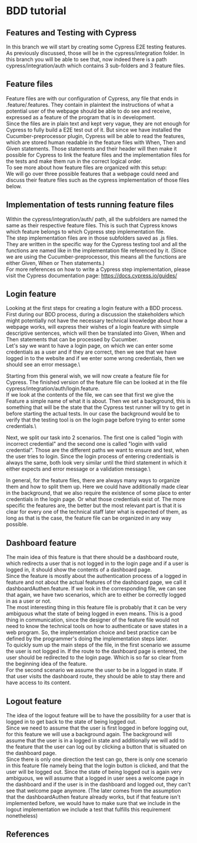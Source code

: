 # BDD tutorial
## Features and Testing with Cypress
In this branch we will start by creating some Cypress E2E testing features.\
As previously discussed, those will be in the cypress/integration folder. In this branch you will be able to see that, now indeed there is a path cypress/integration/auth which contains 3 sub-folders and 3 feature files.

## Feature files
Feature files are with our configuration of Cypress, any file that ends in .feature/.features. They contain in plaintext the instructions of what a potential user of the webpage should be able to do see and receive, expressed as a feature of the program that is in development.\
Since the files are in plain text and kept very vague, they are not enough for Cypress to fully build a E2E test out of it. But since we have installed the Cucumber-preprocessor plugin, Cypress will be able to read the features, which are stored human readable in the feature files with When, Then and Given statements. Those statements and their header will then make it possible for Cypress to link the feature files and the implementation files for the tests and make them run in the correct logical order.\
To see more about how feature files are organized with this setup:  \
We will go over three possible features that a webpage could need and discuss their feature files such as the cypress implementation of those files below.

## Implementation of tests running feature files
Within the cypress/integration/auth/ path, all the subfolders are named the same as their respective feature files. This is such that Cypress knows which feature belongs to which Cypress step implementation file.\
The step implementation files are in those subfolders saved as .js files. They are written in the specific way for the Cypress testing tool and all the functions are named like in the implementation file referenced by it. (Since we are using the Cucumber-preprocessor, this means all the functions are either Given, When or Then statements.)\
For more references on how to write a Cypress step implementation, please visit the Cypress documentation page: https://docs.cypress.io/guides/

## Login feature
Looking at the first steps for creating a login feature with a BDD process.\
First during our BDD process, during a discussion the stakeholders which might potentially not have the necessary technical knowledge about how a webpage works, will express their wishes of a login feature with simple descriptive sentences, which will then be translated into Given, When and Then statements that can be processed by Cucumber.\
Let's say we want to have a login page, on which we can enter some credentials as a user and if they are correct, then we see that we have logged in to the website and if we enter some wrong credentials, then we should see an error message.\

Starting from this general wish, we will now create a feature file for Cypress. The finished version of the feature file can be looked at in the file cypress/integration/auth/login.feature.\
If we look at the contents of the file, we can see that first we give the Feature a simple name of what it is about. Then we set a background, this is something that will be the state that the Cypress test runner will try to get in before starting the actual tests. In our case the background would be to verify that the testing tool is on the login page before trying to enter some credentials.\

Next, we split our task into 2 scenarios. The first one is called "login with incorrect credential" and the second one is called "login with valid credential". Those are the different paths we want to ensure and test, when the user tries to login. Since the login process of entering credentials is always the same, both look very similar until the third statement in which it either expects and error message or a validation message.\

In general, for the feature files, there are always many ways to organize them and how to split them up. Here we could have additionally made clear in the background, that we also require the existence of some place to enter credentials in the login page. Or what those credentials exist of. The more specific the features are, the better but the most relevant part is that it is clear for every one of the technical staff later what is expected of them, as long as that is the case, the feature file can be organized in any way possible.

## Dashboard feature
The main idea of this feature is that there should be a dashboard route, which redirects a user that is not logged in to the login page and if a user is logged in, it should show the contents of a dashboard page.\
Since the feature is mostly about the authentication process of a logged in feature and not about the actual features of the dashboard page, we call it dashboardAuthen.feature. If we look in the corresponding file, we can see that again, we have two scenarios, which are to either be correctly logged in as a user or not.\
The most interesting thing in this feature file is probably that it can be very ambiguous what the state of being logged in even means. This is a good thing in communication, since the designer of the feature file would not need to know the technical tools on how to authenticate or save states in a web program. So, the implementation choice and best practice can be defined by the programmer's doing the implementation steps later.\
To quickly sum up the main steps of the file, in the first scenario we assume the user is not logged in. If the route to the dashboard page is entered, the user should be redirected to the login page. Which is so far so clear from the beginning idea of the feature.\
For the second scenario we assume the user to be in a logged in state. If that user visits the dashboard route, they should be able to stay there and have access to its content.

## Logout feature
The idea of the logout feature will be to have the possibility for a user that is logged in to get back to the state of being logged out.\
Since we need to assume that the user is first logged in before logging out, for this feature we will use a background again. The background will assume that the user is in a logged in state and additionally we will add to the feature that the user can log out by clicking a button that is situated on the dashboard page.\
Since there is only one direction the test can go, there is only one scenario in this feature file namely being that the login button is clicked, and that the user will be logged out. Since the state of being logged out is again very ambiguous, we will assume that a logged in user sees a welcome page in the dashboard and if the user is in the dashboard and logged out, they can't see that welcome page anymore. (The later comes from the assumption that the dashboardAuthen feature already works, but if that feature isn't implemented before, we would have to make sure that we include in the logout implementation we include a test that fulfills this requirement nonetheless)

## References

